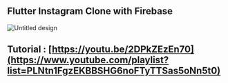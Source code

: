 ## Flutter Instagram Clone with Firebase

![Untitled design](https://github.com/alireza4585/flutter_instagram_clone/assets/102475069/e104b4de-4b0a-420d-a2c9-4c72c4da7a2f)


## Tutorial : [https://youtu.be/2DPkZEzEn70](https://www.youtube.com/playlist?list=PLNtn1FgzEKBBSHG6noFTyTTSas5oNn5t0)


